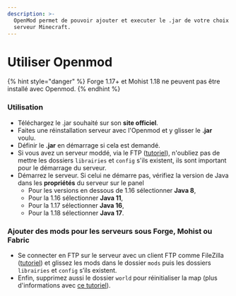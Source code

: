 ```yaml
---
description: >-
  OpenMod permet de pouvoir ajouter et executer le .jar de votre choix sur votre
  serveur Minecraft.
---
```


# Utiliser Openmod

{% hint style="danger" %}
Forge 1.17+ et Mohist 1.18 ne peuvent pas être installé avec Openmod.
{% endhint %}

### Utilisation

* Téléchargez le .jar souhaité sur son **site officiel**.
* Faites une réinstallation serveur avec l'Openmod et y glisser le **.jar** voulu.
* Définir le **.jar** en démarrage si cela est demandé.
* Si vous avez un serveur moddé, via le FTP ([tutoriel](https://docs.idelya-network.fr/minecraft/acceder-au-ftp)), n'oubliez pas de mettre les dossiers `librairies` et `config` s'ils existent, ils sont important pour le démarrage du serveur.
* Démarrez le serveur. Si celui ne démarre pas, vérifiez la version de Java dans les **propriétés** du serveur sur le panel
  * Pour les versions en dessous de 1.16 sélectionner **Java 8**,
  * Pour la 1.16 sélectionner **Java 11**,
  * Pour la 1.17 sélectionner **Java 16**,
  * Pour la 1.18 sélectionner **Java 17**.

### Ajouter des mods pour les serveurs sous Forge, Mohist ou Fabric

* Se connecter en FTP sur le serveur avec un client FTP comme FileZilla ([tutoriel](https://docs.idelya-network.fr/minecraft/acceder-au-ftp)) et glissez les mods dans le dossier `mods` puis les dossiers `librairies` et `config` s’ils existent.&#x20;
* Enfin, supprimez aussi le dossier `world` pour réinitialiser la map (plus d'informations avec [ce tutoriel](https://docs.idelya-network.fr/minecraft/dois-je-supprimer-mon-monde)).
